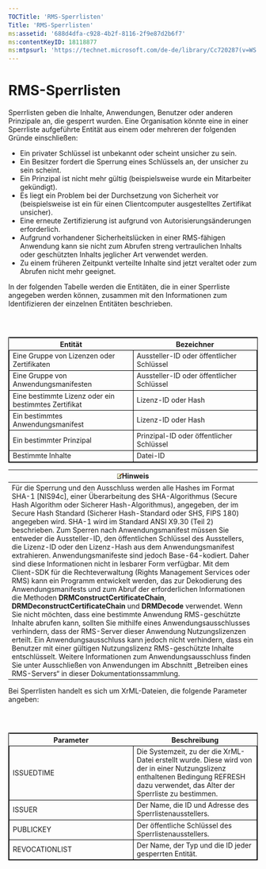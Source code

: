 ```yaml
---
TOCTitle: 'RMS-Sperrlisten'
Title: 'RMS-Sperrlisten'
ms:assetid: '688d4dfa-c928-4b2f-8116-2f9e87d2b6f7'
ms:contentKeyID: 18118877
ms:mtpsurl: 'https://technet.microsoft.com/de-de/library/Cc720287(v=WS.10)'
---
```


RMS-Sperrlisten
===============

Sperrlisten geben die Inhalte, Anwendungen, Benutzer oder anderen Prinzipale an, die gesperrt wurden. Eine Organisation könnte eine in einer Sperrliste aufgeführte Entität aus einem oder mehreren der folgenden Gründe einschließen:

-   Ein privater Schlüssel ist unbekannt oder scheint unsicher zu sein.
-   Ein Besitzer fordert die Sperrung eines Schlüssels an, der unsicher zu sein scheint.
-   Ein Prinzipal ist nicht mehr gültig (beispielsweise wurde ein Mitarbeiter gekündigt).
-   Es liegt ein Problem bei der Durchsetzung von Sicherheit vor (beispielsweise ist ein für einen Clientcomputer ausgestelltes Zertifikat unsicher).
-   Eine erneute Zertifizierung ist aufgrund von Autorisierungsänderungen erforderlich.
-   Aufgrund vorhandener Sicherheitslücken in einer RMS-fähigen Anwendung kann sie nicht zum Abrufen streng vertraulichen Inhalts oder geschützten Inhalts jeglicher Art verwendet werden.
-   Zu einem früheren Zeitpunkt verteilte Inhalte sind jetzt veraltet oder zum Abrufen nicht mehr geeignet.

In der folgenden Tabelle werden die Entitäten, die in einer Sperrliste angegeben werden können, zusammen mit den Informationen zum Identifizieren der einzelnen Entitäten beschrieben.

###  

 
<table style="border:1px solid black;">
<colgroup>
<col width="50%" />
<col width="50%" />
</colgroup>
<thead>
<tr class="header">
<th>Entität</th>
<th>Bezeichner</th>
</tr>
</thead>
<tbody>
<tr class="odd">
<td style="border:1px solid black;">Eine Gruppe von Lizenzen oder Zertifikaten</td>
<td style="border:1px solid black;">Aussteller-ID oder öffentlicher Schlüssel</td>
</tr>
<tr class="even">
<td style="border:1px solid black;">Eine Gruppe von Anwendungsmanifesten</td>
<td style="border:1px solid black;">Aussteller-ID oder öffentlicher Schlüssel</td>
</tr>
<tr class="odd">
<td style="border:1px solid black;">Eine bestimmte Lizenz oder ein bestimmtes Zertifikat</td>
<td style="border:1px solid black;">Lizenz-ID oder Hash</td>
</tr>
<tr class="even">
<td style="border:1px solid black;">Ein bestimmtes Anwendungsmanifest</td>
<td style="border:1px solid black;">Lizenz-ID oder Hash</td>
</tr>
<tr class="odd">
<td style="border:1px solid black;">Ein bestimmter Prinzipal</td>
<td style="border:1px solid black;">Prinzipal-ID oder öffentlicher Schlüssel</td>
</tr>
<tr class="even">
<td style="border:1px solid black;">Bestimmte Inhalte</td>
<td style="border:1px solid black;">Datei-ID</td>
</tr>
</tbody>
</table>
  
| ![](images/Cc720287.note(WS.10).gif)Hinweis                                                                                                                                                                                                                                                                                                                                                                                                                                                                                                                                                                                                                                                                                                                                                                                                                                                                                                                                                                                                                                                                                                                                                                                                                                                                                                                                                                                                                                                                              |  
|-------------------------------------------------------------------------------------------------------------------------------------------------------------------------------------------------------------------------------------------------------------------------------------------------------------------------------------------------------------------------------------------------------------------------------------------------------------------------------------------------------------------------------------------------------------------------------------------------------------------------------------------------------------------------------------------------------------------------------------------------------------------------------------------------------------------------------------------------------------------------------------------------------------------------------------------------------------------------------------------------------------------------------------------------------------------------------------------------------------------------------------------------------------------------------------------------------------------------------------------------------------------------------------------------------------------------------------------------------------------------------------------------------------------------------------------------------------------------------------------------------------------------------------------------------|  
| Für die Sperrung und den Ausschluss werden alle Hashes im Format SHA-1 \[NIS94c\], einer Überarbeitung des SHA-Algorithmus (Secure Hash Algorithm oder Sicherer Hash-Algorithmus), angegeben, der im Secure Hash Standard (Sicherer Hash-Standard oder SHS, FIPS 180) angegeben wird. SHA-1 wird im Standard ANSI X9.30 (Teil 2) beschrieben. Zum Sperren nach Anwendungsmanifest müssen Sie entweder die Aussteller-ID, den öffentlichen Schlüssel des Ausstellers, die Lizenz-ID oder den Lizenz-Hash aus dem Anwendungsmanifest extrahieren. Anwendungsmanifeste sind jedoch Base-64-kodiert. Daher sind diese Informationen nicht in lesbarer Form verfügbar. Mit dem Client-SDK für die Rechteverwaltung (Rights Management Services oder RMS) kann ein Programm entwickelt werden, das zur Dekodierung des Anwendungsmanifests und zum Abruf der erforderlichen Informationen die Methoden **DRMConstructCertificateChain**, **DRMDeconstructCertificateChain** und **DRMDecode** verwendet. Wenn Sie nicht möchten, dass eine bestimmte Anwendung RMS-geschützte Inhalte abrufen kann, sollten Sie mithilfe eines Anwendungsausschlusses verhindern, dass der RMS-Server dieser Anwendung Nutzungslizenzen erteilt. Ein Anwendungsausschluss kann jedoch nicht verhindern, dass ein Benutzer mit einer gültigen Nutzungslizenz RMS-geschützte Inhalte entschlüsselt. Weitere Informationen zum Anwendungsausschluss finden Sie unter Ausschließen von Anwendungen im Abschnitt „Betreiben eines RMS-Servers“ in dieser Dokumentationssammlung. |
  
Bei Sperrlisten handelt es sich um XrML-Dateien, die folgende Parameter angeben:
  
###  

 
<table style="border:1px solid black;">
<colgroup>
<col width="50%" />
<col width="50%" />
</colgroup>
<thead>
<tr class="header">
<th>Parameter</th>
<th>Beschreibung</th>
</tr>
</thead>
<tbody>
<tr class="odd">
<td style="border:1px solid black;">ISSUEDTIME</td>
<td style="border:1px solid black;">Die Systemzeit, zu der die XrML-Datei erstellt wurde. Diese wird von der in einer Nutzungslizenz enthaltenen Bedingung REFRESH dazu verwendet, das Alter der Sperrliste zu bestimmen.</td>
</tr>
<tr class="even">
<td style="border:1px solid black;">ISSUER</td>
<td style="border:1px solid black;">Der Name, die ID und Adresse des Sperrlistenausstellers.</td>
</tr>
<tr class="odd">
<td style="border:1px solid black;">PUBLICKEY</td>
<td style="border:1px solid black;">Der öffentliche Schlüssel des Sperrlistenausstellers.</td>
</tr>
<tr class="even">
<td style="border:1px solid black;">REVOCATIONLIST</td>
<td style="border:1px solid black;">Der Name, der Typ und die ID jeder gesperrten Entität.</td>
</tr>
</tbody>
</table>

